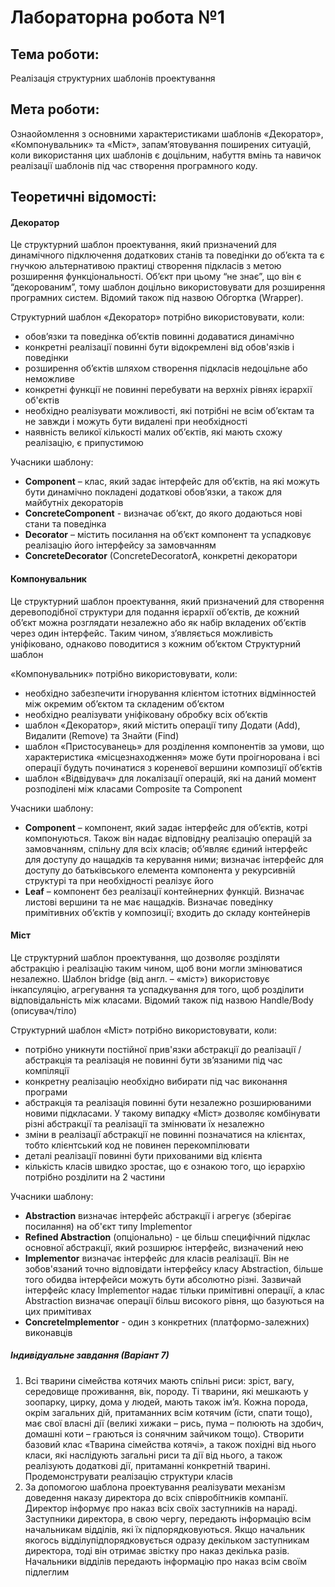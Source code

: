 # Лабораторна робота №1
## Тема роботи:
Реалізація структурних шаблонів проектування
## Мета роботи:
Ознаойомлення з основними характеристиками шаблонів «Декоратор», «Компонувальник» та «Міст», запам’ятовування поширених ситуацій, коли використання цих шаблонів є доцільним, набуття вмінь та навичок реалізації шаблонів під час створення програмного коду.
## Теоретичні відомості:
#### __Декоратор__
Це структурний шаблон проектування, який призначений для динамічного підключення додаткових станів та поведінки до об’єкта та є гнучкою альтернативою практиці створення підкласів з метою розширення функціональності. Об’єкт при цьому “не знає”, що він є “декорованим”, тому шаблон доцільно використовувати для розширення програмних систем. Відомий також під назвою Обгортка (Wrapper).

Структурний шаблон «Декоратор» потрібно використовувати, коли:
* обов’язки та поведінка об’єктів повинні додаватися динамічно
* конкретні реалізації повинні бути відокремлені від обов'язків і поведінки
* розширення об’єктів шляхом створення підкласів недоцільне або неможливе
* конкретні функції не повинні перебувати на верхніх рівнях ієрархії об'єктів
* необхідно реалізувати можливості, які потрібні не всім об’єктам та не завжди і можуть бути видалені при необхідності
* наявність великої кількості малих об’єктів, які мають схожу реалізацію, є припустимою

Учасники шаблону:
* __Component__ – клас, який задає інтерфейс для об’єктів, на які можуть бути динамічно покладені додаткові обов’язки, а також для майбутніх декораторів
* __ConcreteComponent__ - визначає об’єкт, до якого додаються нові стани та поведінка
* __Decorator__ – містить посилання на об’єкт компонент та успадковує реалізацію його інтерфейсу за замовчанням
* __ConcreteDecorator__ (ConcreteDecoratorA, конкретні декоратори

#### __Компонувальник__
Це структурний шаблон проектування, який призначений для створення деревоподібної структури для подання ієрархії об’єктів, де кожний об’єкт можна розглядати незалежно або як набір вкладених об’єктів через один інтерфейс. Таким чином, з’являється можливість уніфіковано, однаково поводитися з кожним об’єктом
Структурний шаблон

«Компонувальник» потрібно використовувати, коли:
* необхідно забезпечити ігнорування клієнтом істотних відмінностей між окремим об’єктом та складеним об’єктом
* необхідно реалізувати уніфіковану обробку всіх об’єктів
* шаблон «Декоратор», який містить операції типу Додати (Add), Видалити (Remove) та Знайти (Find)
* шаблон «Пристосуванець» для розділення компонентів за умови, що характеристика «місцезнаходження» може бути проігнорована і всі операції будуть починатися з кореневої вершини композиції об’єктів
* шаблон «Відвідувач» для локалізації операцій, які на даний момент розподілені між класами Composite та Component

Учасники шаблону:
* __Component__ – компонент, який задає інтерфейс для об’єктів, котрі компонуються. Також він надає відповідну реалізацію операцій за замовчанням, спільну для всіх класів; об’являє єдиний інтерфейс для доступу до нащадків та керування ними; визначає інтерфейс для доступу до батьківського елемента компонента у рекурсивній структурі та при необхідності реалізує його
* __Leaf__ – компонент без реалізації контейнерних функцій. Визначає листові вершини та не має нащадків. Визначає поведінку примітивних об’єктів у композиції; входить до складу контейнерів

#### __Міст__
Це структурний шаблон проектування, що дозволяє розділяти абстракцію і реалізацію таким чином, щоб вони могли змінюватися незалежно. Шаблон bridge (від англ. – «міст») використовує інкапсуляцію, агрегування та успадкування для того, щоб розділити відповідальність між класами. Відомий також під назвою Handle/Body (описувач/тіло)

Структурний шаблон «Міст» потрібно використовувати, коли:
* потрібно уникнути постійної прив'язки абстракції до реалізації / абстракція та реалізація не повинні бути зв’язаними під час компіляції
* конкретну реалізацію необхідно вибирати під час виконання програми
* абстракція та реалізація повинні бути незалежно розширюваними новими підкласами. У такому випадку «Міст» дозволяє комбінувати різні абстракції та реалізації та змінювати їх незалежно
* зміни в реалізації абстракції не повинні позначатися на клієнтах, тобто клієнтський код не повинен перекомпілювати
* деталі реалізації повинні бути прихованими від клієнта
* кількість класів швидко зростає, що є ознакою того, що ієрархію потрібно розділити на 2 частини

Учасники шаблону:
* __Abstraction__ визначає інтерфейс абстракції і агрегує (зберігає посилання) на об'єкт типу Implementor
* __Refined Abstraction__ (опціонально) - це більш специфічний підклас основної абстракції, який розширює інтерфейс, визначений нею
* __Implementor__ визначає інтерфейс для класів реалізації. Він не зобов'язаний точно відповідати інтерфейсу класу Abstraction, більше того обидва інтерфейси можуть бути абсолютно різні. Зазвичай інтерфейс класу Implementor надає тільки примітивні операції, а клас Abstraction визначає операції більш високого рівня, що базуються на цих примітивах
* __ConcreteImplementor__ - один з конкретних (платформо-залежних) виконавців

##### Індивідуальне завдання (Варіант 7)
1. Всі тварини сімейства котячих мають спільні риси: зріст, вагу, середовище проживання, вік, породу. Ті тварини, які мешкають у зоопарку, цирку, дома у людей, мають також ім’я. Кожна порода, окрім загальних дій, притаманних всім котячим (їсти, спати тощо), має свої власні дії (великі хижаки – рись, пума – полюють на здобич, домашні коти – граються із сонячним зайчиком тощо). Створити базовий клас «Тварина сімейства котячі», а також похідні від нього класи, які наслідують загальні риси та дії від нього, а також реалізують додаткові дії, притаманні конкретній тварині. Продемонструвати реалізацію структури класів
2. За допомогою шаблона проектування реалізувати механізм доведення наказу директора до всіх співробітників компанії. Директор інформує про наказ всіх своїх заступників на нараді. Заступники директора, в свою чергу, передають інформацію всім начальникам відділів, які їх підпорядковуються. Якщо начальник якогось відділупідпорядковується одразу декільком заступникам директора, тоді він отримає звістку про наказ декілька разів. Начальники відділів передають інформацію про наказ всім своїм підлеглим
